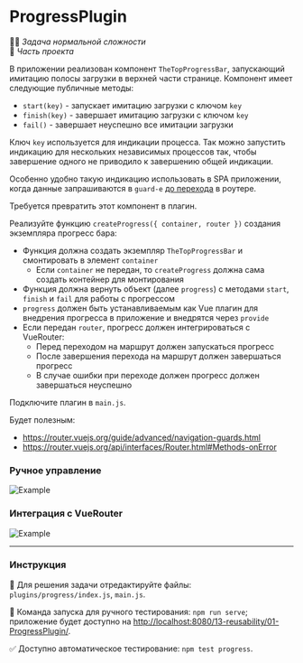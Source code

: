 # ProgressPlugin

👷🏻 _Задача нормальной сложности_\
💼 _Часть проекта_

<!--start_statement-->

В приложении реализован компонент `TheTopProgressBar`, запускающий имитацию полосы загрузки в верхней части странице.
Компонент имеет следующие публичные методы:

- `start(key)` - запускает имитацию загрузки с ключом `key`
- `finish(key)` - завершает имитацию загрузки с ключом `key`
- `fail()` - завершает неуспешно все имитации загрузки

Ключ `key` используется для индикации процесса. Так можно запустить индикацию для нескольких независимых процессов так,
чтобы завершение одного не приводило к завершению общей индикации.

Особенно удобно такую индикацию использовать в SPA приложении, когда данные запрашиваются в `guard-е`
[до перехода](https://router.vuejs.org/guide/advanced/data-fetching.html#fetching-before-navigation) в роутере.

Требуется превратить этот компонент в плагин.

Реализуйте функцию `createProgress({ container, router })` создания экземпляра прогресс бара:

- Функция должна создать экземпляр `TheTopProgressBar` и смонтировать в элемент `container`
  - Если `container` не передан, то `createProgress` должна сама создать контейнер для монтирования
- Функция должна вернуть объект (далее `progress`) с методами `start`, `finish` и `fail` для работы с прогрессом
- `progress` должен быть устанавливаемым как Vue плагин для внедрения прогресса в приложение и внедрятся через `provide`
- Если передан `router`, прогресс должен интегрироваться с VueRouter:
  - Перед переходом на маршрут должен запускаться прогресс
  - После завершения перехода на маршрут должен завершаться прогресс
  - В случае ошибки при переходе должен прогресс должен завершаться неуспешно

Подключите плагин в `main.js`.

Будет полезным:

- https://router.vuejs.org/guide/advanced/navigation-guards.html
- https://router.vuejs.org/api/interfaces/Router.html#Methods-onError

### Ручное управление

<img src="https://i.imgur.com/gXfOz3y.gif" alt="Example" style="max-width: 100%" />

### Интеграция с VueRouter

<img src="https://i.imgur.com/wHTUs93.gif" alt="Example" style="max-width: 100%" />

<!--end_statement-->

---

### Инструкция

📝 Для решения задачи отредактируйте файлы: `plugins/progress/index.js`, `main.js`.

🚀 Команда запуска для ручного тестирования: `npm run serve`;\
приложение будет доступно на [http://localhost:8080/13-reusability/01-ProgressPlugin/](http://localhost:8080/13-reusability/01-ProgressPlugin/).

✅ Доступно автоматическое тестирование: `npm test progress`.

